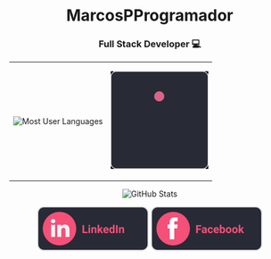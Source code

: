 <div align="center">

# MarcosPProgramador

<h3>Full Stack Developer 💻</h3>

<p>
</p>
<table>
<tr>
<td border="0">

![Most User Languages](https://github-readme-stats.vercel.app/api/top-langs/?username=MarcosPProgramador&theme=dracula)

</td>
<td border="0">

![GitHub Stats](./.github/loading.gif)

</td>
</tr>

</table>

![GitHub Stats](https://github-readme-stats.vercel.app/api?username=MarcosPProgramador&show_icons=true&theme=dracula)

[![LinkedIn](./.github/linkedin.svg)](https://www.linkedin.com/in/marcos-proença-5820101b1/)
[![Facebook](./.github/facebook.svg)](https://www.facebook.com/marcos.proenca.186/)

</div>
